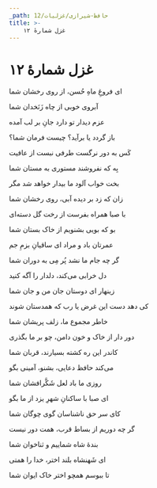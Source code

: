 ```yaml
---
_path: حافظ-شیرازی/غزلیات/12
title: >-
    غزل شمارهٔ ۱۲
---
```

# غزل شمارهٔ ۱۲

<div class="b" id="bn1"><div class="m1"><p>ای فروغِ ماهِ حُسن، از روی رخشان شما</p></div>
<div class="m2"><p>آبروی خوبی از چاه زَنَخدان شما</p></div></div>
<div class="b" id="bn2"><div class="m1"><p>عزم دیدار تو دارد جانِ بر لب آمده</p></div>
<div class="m2"><p>باز گردد یا برآید؟ چیست فرمان شما؟</p></div></div>
<div class="b" id="bn3"><div class="m1"><p>کَس به دور نرگست طرفی نبست از عافیت</p></div>
<div class="m2"><p>بِه که نفروشند مستوری به مستان شما</p></div></div>
<div class="b" id="bn4"><div class="m1"><p>بخت خواب آلود ما بیدار خواهد شد مگر</p></div>
<div class="m2"><p>زان که زد بر دیده آبی، روی رخشان شما</p></div></div>
<div class="b" id="bn5"><div class="m1"><p>با صبا همراه بفرست از رخت گل دسته‌ای</p></div>
<div class="m2"><p>بو که بویی بشنویم از خاک بستان شما</p></div></div>
<div class="b" id="bn6"><div class="m1"><p>عمرتان باد و مراد ای ساقیانِ بزمِ جم</p></div>
<div class="m2"><p>گر چه جام ما نشد پُر مِی به دوران شما</p></div></div>
<div class="b" id="bn7"><div class="m1"><p>دل خرابی می‌کند، دلدار را آگه کنید</p></div>
<div class="m2"><p>زینهار ای دوستان جان من و جان شما</p></div></div>
<div class="b" id="bn8"><div class="m1"><p>کی دهد دست این غرض یا رب که همدستان شوند</p></div>
<div class="m2"><p>خاطر مجموع ما، زلف پریشان شما</p></div></div>
<div class="b" id="bn9"><div class="m1"><p>دور دار از خاک و خون دامن، چو بر ما بگذری</p></div>
<div class="m2"><p>کاندر این ره کشته بسیارند، قربان شما</p></div></div>
<div class="b" id="bn10"><div class="m1"><p>می‌کند حافظ دعایی، بشنو، آمینی بگو</p></div>
<div class="m2"><p>روزی ما باد لعل شَکَّرافشان شما</p></div></div>
<div class="b" id="bn11"><div class="m1"><p>ای صبا با ساکنانِ شهرِ یزد از ما بگو</p></div>
<div class="m2"><p>کای سر حق ناشناسان گوی چوگان شما</p></div></div>
<div class="b" id="bn12"><div class="m1"><p>گر چه دوریم از بساط قرب، همت دور نیست</p></div>
<div class="m2"><p>بندهٔ شاه شماییم و ثناخوان شما</p></div></div>
<div class="b" id="bn13"><div class="m1"><p>ای شَهنشاه بلند اختر، خدا را همتی</p></div>
<div class="m2"><p>تا ببوسم همچو اختر خاک ایوان شما</p></div></div>
